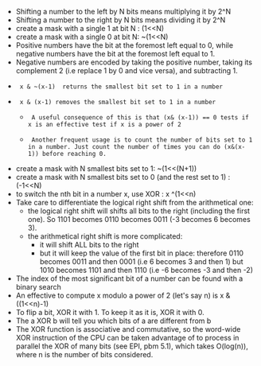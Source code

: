- Shifting a number to the left by N bits means multiplying it by 2^N
- Shifting a number to the right by N bits means dividing it by 2^N
- create a mask with a single 1 at bit N :     (1<<N)
- create a mask with a single 0 at bit N: ~(1<<N)
- Positive numbers have the bit at the foremost left equal to 0, while negative numbers have the bit at the foremost left equal to 1. 
- Negative numbers are encoded by taking the positive number, taking its complement 2 (i.e replace 1 by 0 and vice versa), and subtracting 1.
-      x & ~(x-1)  returns the smallest bit set to 1 in a number
-      x & (x-1) removes the smallest bit set to 1 in a number
	-      A useful consequence of this is that (x& (x-1)) == 0 tests if x is an effective test if x is a power of 2
	-      Another frequent usage is to count the number of bits set to 1 in a number. Just count the number of times you can do (x&(x-1)) before reaching 0.
- create a mask with N smallest bits set to 1: ~(1<<(N+1))
- create a mask with N smallest bits set to 0 (and the rest set to 1) : (-1<<N)
- to switch the nth bit in a number x, use XOR :   x ^(1<<n)
- Take care to differentiate the logical right shift from the arithmetical one:
	- the logical right shift will shifts all bits to the right (including the first one). So 1101 becomes 0110 becomes 0011 (-3 becomes 6 becomes 3).
	- the arithmetical right shift is more complicated:
		- it will shift ALL bits to the right
		- but it will keep the value of the first bit in place: therefore 0110 becomes 0011 and then 0001 (i.e 6 becomes 3 and then 1) but 1010 becomes 1101 and then 1110 (i.e  -6 becomes -3 and then -2) 
- The index of the most significant bit of a number can be found with a binary search
- An effective to compute x  modulo a power of 2 (let's say n) is x & ((1<<n)-1)
- To flip a bit, XOR it with 1. To keep it as it is, XOR it with 0.
- The  a XOR b will tell you which bits of a are different from b 
- The XOR function is associative and commutative, so the word-wide  XOR instruction of the CPU can be taken advantage of to process in parallel the XOR of many bits (see EPI, pbm 5.1), which takes O(log(n)), where n is the number of bits considered.
